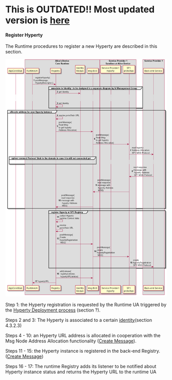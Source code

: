 **This is OUTDATED!! Most updated version is [here](https://github.com/reTHINK-project/dev-service-framework/blob/d3.2-working-docs/docs/specs/dynamic-view/basics/register-hyperty.md)**
=========================================================================================================================================================================================

#### Register Hyperty

The Runtime procedures to register a new Hyperty are described in this section.

![Figure @runtime-register-hyperty: Register Hyperty](register-hyperty.png)

Step 1: the Hyperty registration is requested by the Runtime UA triggered by the [Hyperty Deployment process](deploy-hyperty.md) (section ?).

Steps 2 and 3: The Hyperty is associated to a certain [identity](../identity-management/user-to-hyperty-binding.md)(section 4.3.2.3)

Steps 4 - 10: an Hyperty URL address is allocated in cooperation with the Msg Node Address Allocation functionality ([Create Message](../../messages/address-allocation-messages.md#address-allocation-request)).

Steps 11 - 15: the Hyperty instance is registered in the back-end Registry. ([Create Message](../../messages/registration-messages.md#registration-request)\)

Steps 16 - 17: The runtime Registry adds its listener to be notified about Hyperty instance status and returns the Hyperty URL to the runtime UA
